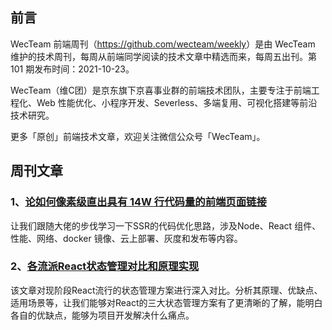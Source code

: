 ## 前言

WecTeam 前端周刊（<https://github.com/wecteam/weekly>）是由 WecTeam 维护的技术周刊，每周从前端同学阅读的技术文章中精选而来，每周五出刊。第 101 期发布时间：2021-10-23。

WecTeam（维C团）是京东旗下京喜事业群的前端技术团队，主要专注于前端工程化、Web 性能优化、小程序开发、Severless、多端复用、可视化搭建等前沿技术研究。

更多「原创」前端技术文章，欢迎关注微信公众号「WecTeam」。


## 周刊文章

### 1、[论如何像素级直出具有 14W 行代码量的前端页面链接](http://www.alloyteam.com/2020/12/%e8%ae%ba%e5%a6%82%e4%bd%95%e5%83%8f%e7%b4%a0%e7%ba%a7%e7%9b%b4%e5%87%ba%e5%85%b7%e6%9c%8914w%e8%a1%8c%e4%bb%a3%e7%a0%81%e9%87%8f%e7%9a%84%e5%89%8d%e7%ab%af%e9%a1%b5%e9%9d%a2/)

让我们跟随大佬的步伐学习一下SSR的代码优化思路，涉及Node、React 组件、性能、网络、docker 镜像、云上部署、灰度和发布等内容。

### 2、[各流派React状态管理对比和原理实现](https://mp.weixin.qq.com/s/h8uRkY8wzzP-ajmEIHkzwQ)

该文章对现阶段React流行的状态管理方案进行深入对比。分析其原理、优缺点、适用场景等，让我们能够对React的三大状态管理方案有了更清晰的了解，能明白各自的优缺点，能够为项目开发解决什么痛点。